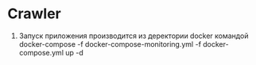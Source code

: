 Crawler
=========================================

1. Запуск приложения  производится из деректории docker командой docker-compose -f docker-compose-monitoring.yml -f docker-compose.yml up -d

